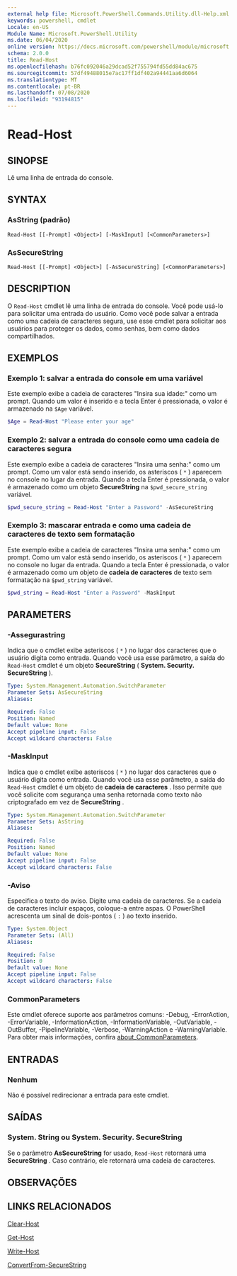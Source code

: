 ```yaml
---
external help file: Microsoft.PowerShell.Commands.Utility.dll-Help.xml
keywords: powershell, cmdlet
Locale: en-US
Module Name: Microsoft.PowerShell.Utility
ms.date: 06/04/2020
online version: https://docs.microsoft.com/powershell/module/microsoft.powershell.utility/read-host?view=powershell-7.1&WT.mc_id=ps-gethelp
schema: 2.0.0
title: Read-Host
ms.openlocfilehash: b76fc092046a29dcad52f755794fd55dd84ac675
ms.sourcegitcommit: 57df49488015e7ac17ff1df402a94441aa6d6064
ms.translationtype: MT
ms.contentlocale: pt-BR
ms.lasthandoff: 07/08/2020
ms.locfileid: "93194815"
---
```

# Read-Host

## SINOPSE
Lê uma linha de entrada do console.

## SYNTAX

### AsString (padrão)

```
Read-Host [[-Prompt] <Object>] [-MaskInput] [<CommonParameters>]
```

### AsSecureString

```
Read-Host [[-Prompt] <Object>] [-AsSecureString] [<CommonParameters>]
```

## DESCRIPTION

O `Read-Host` cmdlet lê uma linha de entrada do console. Você pode usá-lo para solicitar uma entrada do usuário. Como você pode salvar a entrada como uma cadeia de caracteres segura, use esse cmdlet para solicitar aos usuários para proteger os dados, como senhas, bem como dados compartilhados.

## EXEMPLOS

### Exemplo 1: salvar a entrada do console em uma variável

Este exemplo exibe a cadeia de caracteres "Insira sua idade:" como um prompt. Quando um valor é inserido e a tecla Enter é pressionada, o valor é armazenado na `$Age` variável.

```powershell
$Age = Read-Host "Please enter your age"
```

### Exemplo 2: salvar a entrada do console como uma cadeia de caracteres segura

Este exemplo exibe a cadeia de caracteres "Insira uma senha:" como um prompt. Como um valor está sendo inserido, os asteriscos ( `*` ) aparecem no console no lugar da entrada. Quando a tecla Enter é pressionada, o valor é armazenado como um objeto **SecureString** na `$pwd_secure_string` variável.

```powershell
$pwd_secure_string = Read-Host "Enter a Password" -AsSecureString
```

### Exemplo 3: mascarar entrada e como uma cadeia de caracteres de texto sem formatação

Este exemplo exibe a cadeia de caracteres "Insira uma senha:" como um prompt. Como um valor está sendo inserido, os asteriscos ( `*` ) aparecem no console no lugar da entrada. Quando a tecla Enter é pressionada, o valor é armazenado como um objeto de **cadeia de caracteres** de texto sem formatação na `$pwd_string` variável.

```powershell
$pwd_string = Read-Host "Enter a Password" -MaskInput
```

## PARAMETERS

### -Assegurastring

Indica que o cmdlet exibe asteriscos ( `*` ) no lugar dos caracteres que o usuário digita como entrada. Quando você usa esse parâmetro, a saída do `Read-Host` cmdlet é um objeto **SecureString** ( **System. Security. SecureString** ).

```yaml
Type: System.Management.Automation.SwitchParameter
Parameter Sets: AsSecureString
Aliases:

Required: False
Position: Named
Default value: None
Accept pipeline input: False
Accept wildcard characters: False
```

### -MaskInput

Indica que o cmdlet exibe asteriscos ( `*` ) no lugar dos caracteres que o usuário digita como entrada. Quando você usa esse parâmetro, a saída do `Read-Host` cmdlet é um objeto de **cadeia de caracteres** .
Isso permite que você solicite com segurança uma senha retornada como texto não criptografado em vez de **SecureString** .

```yaml
Type: System.Management.Automation.SwitchParameter
Parameter Sets: AsString
Aliases:

Required: False
Position: Named
Default value: None
Accept pipeline input: False
Accept wildcard characters: False
```

### -Aviso

Especifica o texto do aviso.
Digite uma cadeia de caracteres.
Se a cadeia de caracteres incluir espaços, coloque-a entre aspas.
O PowerShell acrescenta um sinal de dois-pontos ( `:` ) ao texto inserido.

```yaml
Type: System.Object
Parameter Sets: (All)
Aliases:

Required: False
Position: 0
Default value: None
Accept pipeline input: False
Accept wildcard characters: False
```

### CommonParameters

Este cmdlet oferece suporte aos parâmetros comuns: -Debug, -ErrorAction, -ErrorVariable, -InformationAction, -InformationVariable, -OutVariable, -OutBuffer, -PipelineVariable, -Verbose, -WarningAction e -WarningVariable. Para obter mais informações, confira [about_CommonParameters](https://go.microsoft.com/fwlink/?LinkID=113216).

## ENTRADAS

### Nenhum

Não é possível redirecionar a entrada para este cmdlet.

## SAÍDAS

### System. String ou System. Security. SecureString

Se o parâmetro **AsSecureString** for usado, `Read-Host` retornará uma **SecureString** . Caso contrário, ele retornará uma cadeia de caracteres.

## OBSERVAÇÕES

## LINKS RELACIONADOS

[Clear-Host](../microsoft.powershell.core/clear-host.md)

[Get-Host](Get-Host.md)

[Write-Host](Write-Host.md)

[ConvertFrom-SecureString](../Microsoft.PowerShell.Security/ConvertFrom-SecureString.md)

